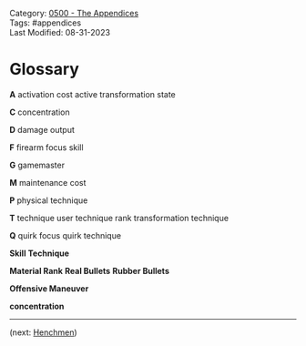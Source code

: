 Category: [0500 - The Appendices](0500%20-%20The%20Appendices.md)  
Tags: #appendices   
Last Modified: 08-31-2023  
# Glossary

**A**
activation cost
active transformation state

**C**
concentration

**D**
damage output

**F**
firearm
focus skill

**G**
gamemaster

**M**
maintenance cost

**P**
physical technique

**T**
technique user
technique rank
transformation technique

**Q**
quirk focus
quirk technique

**Skill**
**Technique**

**Material Rank**
**Real Bullets**
**Rubber Bullets**

**Offensive Maneuver**

**concentration**

****

(next: [Henchmen](Henchmen.md))
